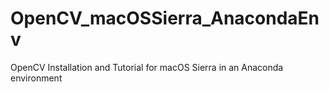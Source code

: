 # OpenCV_macOSSierra_AnacondaEnv
OpenCV Installation and Tutorial for macOS Sierra in an Anaconda environment 
